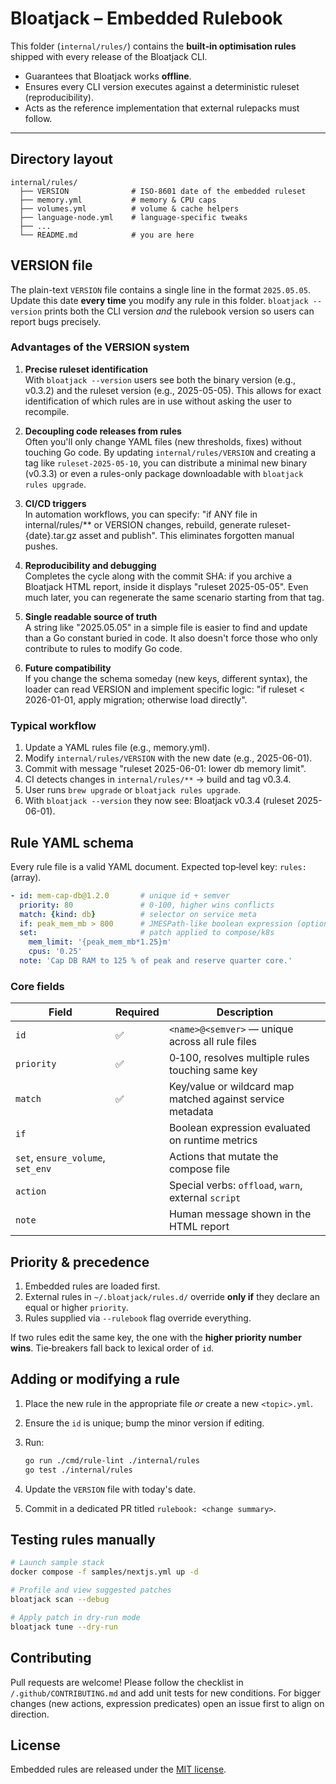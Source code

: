 # Bloatjack – Embedded Rulebook

This folder (`internal/rules/`) contains the **built‑in optimisation rules** shipped with every release of the Bloatjack CLI.

- Guarantees that Bloatjack works **offline**.
- Ensures every CLI version executes against a deterministic ruleset (reproducibility).
- Acts as the reference implementation that external rulepacks must follow.

---

## Directory layout

```plaintext
internal/rules/
  ├── VERSION              # ISO‑8601 date of the embedded ruleset
  ├── memory.yml           # memory & CPU caps
  ├── volumes.yml          # volume & cache helpers
  ├── language-node.yml    # language‑specific tweaks
  ├── ...
  └── README.md            # you are here
```

## VERSION file

The plain-text `VERSION` file contains a single line in the format `2025.05.05`.
Update this date **every time** you modify any rule in this folder.
`bloatjack --version` prints both the CLI version *and* the rulebook version so users can report bugs precisely.

### Advantages of the VERSION system

1. **Precise ruleset identification**  
   With `bloatjack --version` users see both the binary version (e.g., v0.3.2) and the ruleset version (e.g., 2025-05-05). This allows for exact identification of which rules are in use without asking the user to recompile.

2. **Decoupling code releases from rules**  
   Often you'll only change YAML files (new thresholds, fixes) without touching Go code. By updating `internal/rules/VERSION` and creating a tag like `ruleset-2025-05-10`, you can distribute a minimal new binary (v0.3.3) or even a rules-only package downloadable with `bloatjack rules upgrade`.

3. **CI/CD triggers**  
   In automation workflows, you can specify: "if ANY file in internal/rules/** or VERSION changes, rebuild, generate ruleset-{date}.tar.gz asset and publish". This eliminates forgotten manual pushes.

4. **Reproducibility and debugging**  
   Completes the cycle along with the commit SHA: if you archive a Bloatjack HTML report, inside it displays "ruleset 2025-05-05". Even much later, you can regenerate the same scenario starting from that tag.

5. **Single readable source of truth**  
   A string like "2025.05.05" in a simple file is easier to find and update than a Go constant buried in code. It also doesn't force those who only contribute to rules to modify Go code.

6. **Future compatibility**  
   If you change the schema someday (new keys, different syntax), the loader can read VERSION and implement specific logic: "if ruleset < 2026-01-01, apply migration; otherwise load directly".

### Typical workflow

1. Update a YAML rules file (e.g., memory.yml).
2. Modify `internal/rules/VERSION` with the new date (e.g., 2025-06-01).
3. Commit with message "ruleset 2025-06-01: lower db memory limit".
4. CI detects changes in `internal/rules/**` → build and tag v0.3.4.
5. User runs `brew upgrade` or `bloatjack rules upgrade`.
6. With `bloatjack --version` they now see: Bloatjack v0.3.4 (ruleset 2025-06-01).

## Rule YAML schema

Every rule file is a valid YAML document. Expected top‑level key: `rules:` (array).

```yaml
- id: mem-cap-db@1.2.0       # unique id + semver
  priority: 80               # 0‑100, higher wins conflicts
  match: {kind: db}          # selector on service meta
  if: peak_mem_mb > 800      # JMESPath‑like boolean expression (optional)
  set:                       # patch applied to compose/k8s
    mem_limit: '{peak_mem_mb*1.25}m'
    cpus: '0.25'
  note: 'Cap DB RAM to 125 % of peak and reserve quarter core.'
```

### Core fields

| Field | Required | Description |
|-------|----------|-------------|
|`id`|✅|`<name>@<semver>` — unique across all rule files|
|`priority`|✅|0‑100, resolves multiple rules touching same key|
|`match`|✅|Key/value or wildcard map matched against service metadata|
|`if`| |Boolean expression evaluated on runtime metrics|
|`set`, `ensure_volume`, `set_env`| |Actions that mutate the compose file|
|`action`| |Special verbs: `offload`, `warn`, external `script`|
|`note`| |Human message shown in the HTML report|

## Priority & precedence

1. Embedded rules are loaded first.
2. External rules in `~/.bloatjack/rules.d/` override **only if** they declare an equal or higher `priority`.
3. Rules supplied via `--rulebook` flag override everything.

If two rules edit the same key, the one with the **higher priority number wins**. Tie‑breakers fall back to lexical order of `id`.

## Adding or modifying a rule

1. Place the new rule in the appropriate file *or* create a new `<topic>.yml`.
2. Ensure the `id` is unique; bump the minor version if editing.
3. Run:

   ```bash
   go run ./cmd/rule-lint ./internal/rules
   go test ./internal/rules
   ```

4. Update the `VERSION` file with today's date.
5. Commit in a dedicated PR titled `rulebook: <change summary>`.

## Testing rules manually

```bash
# Launch sample stack
docker compose -f samples/nextjs.yml up -d

# Profile and view suggested patches
bloatjack scan --debug

# Apply patch in dry‑run mode
bloatjack tune --dry-run
```

## Contributing

Pull requests are welcome! Please follow the checklist in `/.github/CONTRIBUTING.md` and add unit tests for new conditions. For bigger changes (new actions, expression predicates) open an issue first to align on direction.

## License

Embedded rules are released under the [MIT license](../LICENSE).
